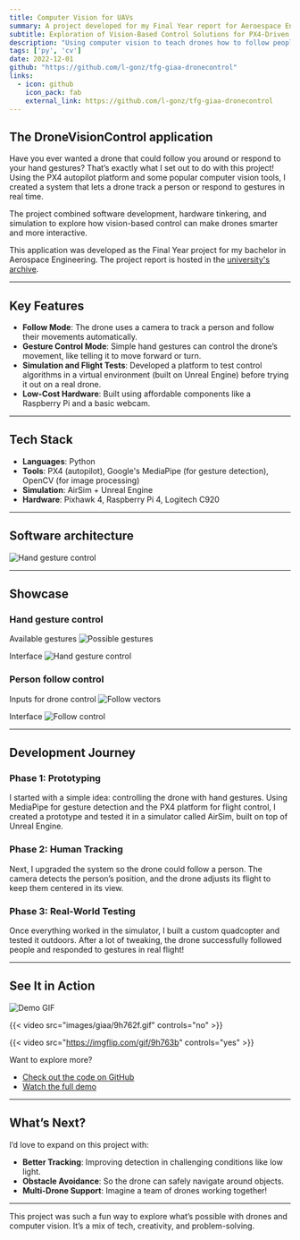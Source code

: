 ```yaml
---
title: Computer Vision for UAVs
summary: A project developed for my Final Year report for Aeroespace Engineer Bachelor Degree.
subtitle: Exploration of Vision-Based Control Solutions for PX4-Driven UAVs
description: "Using computer vision to teach drones how to follow people and respond to gestures."
tags: ['py', 'cv']
date: 2022-12-01
github: "https://github.com/l-gonz/tfg-giaa-dronecontrol"
links:
  - icon: github
    icon_pack: fab
    external_link: https://github.com/l-gonz/tfg-giaa-dronecontrol
---
```



## The DroneVisionControl application

Have you ever wanted a drone that could follow you around or respond to your hand gestures? That’s exactly what I set out to do with this project! Using the PX4 autopilot platform and some popular computer vision tools, I created a system that lets a drone track a person or respond to gestures in real time.

The project combined software development, hardware tinkering, and simulation to explore how vision-based control can make drones smarter and more interactive.

This application was developed as the Final Year project for my bachelor in Aerospace Engineering. The project report is hosted in the [university's archive](https://burjcdigital.urjc.es/handle/10115/25414).

---

## Key Features
- **Follow Mode**: The drone uses a camera to track a person and follow their movements automatically.
- **Gesture Control Mode**: Simple hand gestures can control the drone’s movement, like telling it to move forward or turn.
- **Simulation and Flight Tests**: Developed a platform to test control algorithms in a virtual environment (built on Unreal Engine) before trying it out on a real drone.
- **Low-Cost Hardware**: Built using affordable components like a Raspberry Pi and a basic webcam.

---

## Tech Stack
- **Languages**: Python  
- **Tools**: PX4 (autopilot), Google's MediaPipe (for gesture detection), OpenCV (for image processing)  
- **Simulation**: AirSim + Unreal Engine  
- **Hardware**: Pixhawk 4, Raspberry Pi 4, Logitech C920  

---

## Software architecture
![Hand gesture control](images/giaa/software-arch.jpg)

---

## Showcase

### Hand gesture control

Available gestures
![Possible gestures](images/giaa/hand-gestures.jpg)

Interface
![Hand gesture control](images/giaa/hand-interface.png)

### Person follow control

Inputs for drone control
![Follow vectors](images/giaa/follow-vectors.jpg)

Interface
![Follow control](images/giaa/follow-interface.png)

---

## Development Journey
### Phase 1: Prototyping  
I started with a simple idea: controlling the drone with hand gestures. Using MediaPipe for gesture detection and the PX4 platform for flight control, I created a prototype and tested it in a simulator called AirSim, built on top of Unreal Engine.

### Phase 2: Human Tracking  
Next, I upgraded the system so the drone could follow a person. The camera detects the person’s position, and the drone adjusts its flight to keep them centered in its view.  

### Phase 3: Real-World Testing  
Once everything worked in the simulator, I built a custom quadcopter and tested it outdoors. After a lot of tweaking, the drone successfully followed people and responded to gestures in real flight!  

---

## See It in Action
![Demo GIF](images/giaa/9h762f.gif)

{{< video src="images/giaa/9h762f.gif" controls="no" >}}

{{< video src="https://imgflip.com/gif/9h763b" controls="yes" >}}

Want to explore more?  
- [Check out the code on GitHub](https://github.com/l-gonz/tfg-giaa-dronecontrol)  
- [Watch the full demo](https://www.youtube.com/watch?v=-CW-B27O4Y0)  

---

## What’s Next?
I’d love to expand on this project with:  
- **Better Tracking**: Improving detection in challenging conditions like low light.  
- **Obstacle Avoidance**: So the drone can safely navigate around objects.  
- **Multi-Drone Support**: Imagine a team of drones working together!

---

This project was such a fun way to explore what’s possible with drones and computer vision. It’s a mix of tech, creativity, and problem-solving.
